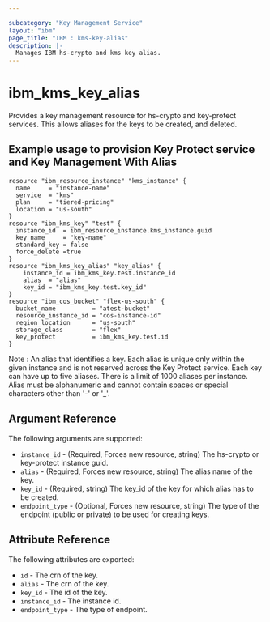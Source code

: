 ```yaml
---

subcategory: "Key Management Service"
layout: "ibm"
page_title: "IBM : kms-key-alias"
description: |-
  Manages IBM hs-crypto and kms key alias.
---
```


# ibm\_kms_key_alias

Provides a key management resource for hs-crypto and key-protect services. This allows aliases for the keys to be created, and deleted.

## Example usage to provision Key Protect service and Key Management With Alias

```hcl
resource "ibm_resource_instance" "kms_instance" {
  name     = "instance-name"
  service  = "kms"
  plan     = "tiered-pricing"
  location = "us-south"
}
resource "ibm_kms_key" "test" {
  instance_id  = ibm_resource_instance.kms_instance.guid
  key_name     = "key-name"
  standard_key = false
  force_delete =true
}
resource "ibm_kms_key_alias" "key_alias" {
    instance_id = ibm_kms_key.test.instance_id
    alias  = "alias"
    key_id = "ibm_kms_key.test.key_id"
}
resource "ibm_cos_bucket" "flex-us-south" {
  bucket_name          = "atest-bucket"
  resource_instance_id = "cos-instance-id"
  region_location      = "us-south"
  storage_class        = "flex"
  key_protect          = ibm_kms_key.test.id
}
```

Note : An alias that identifies a key. Each alias is unique only within the given instance and is not reserved across the Key Protect service. Each key can have up to five aliases. There is a limit of 1000 aliases per instance. Alias must be alphanumeric and cannot contain spaces or special characters other than '-' or '_'.

## Argument Reference

The following arguments are supported:

* `instance_id` - (Required, Forces new resource, string) The hs-crypto or key-protect instance guid.
* `alias` - (Required, Forces new resource, string) The alias name of the key.
* `key_id` - (Required, string) The key_id of the key for which alias has to be created.
* `endpoint_type` - (Optional, Forces new resource, string) The type of the endpoint (public or private) to be used for creating keys.

## Attribute Reference

The following attributes are exported:

* `id` - The crn of the key.
* `alias` - The crn of the key.
* `key_id` - The id of the key.
* `instance_id` - The instance id.
* `endpoint_type` - The type of endpoint.
